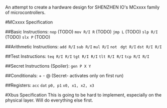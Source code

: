 An attempt to create a hardware design for SHENZHEN IO's MCxxxx family of microcontrollers.


#MCxxxx Specification

##Basic Instructions:
`nop` (TODO)
`mov R/I R` (TODO)
`jmp L` (TODO)
`slp R/I` (TODO)
`slx P` (TODO)

##Arithmetic Instructions:
`add R/I`
`sub R/I`
`mul R/I`
`not `
`dgt R/I`
`dst R/I R/I`

##Test Instructions:
`teq R/I R/I`
`tgt R/I R/I`
`tlt R/I R/I`
`tcp R/I R/I`

##Secret Instructions (Spoiler):
`gen P X Y`

##Conditionals:
\+
\-
@ (Secret- activates only on first run)

##Registers:
`acc`
`dat`
`p0, p1`
`x0, x1, x2, x3`

#Xbus Specification
This is going to be hard to implement, especially on the physical layer. Will do everything else first.
